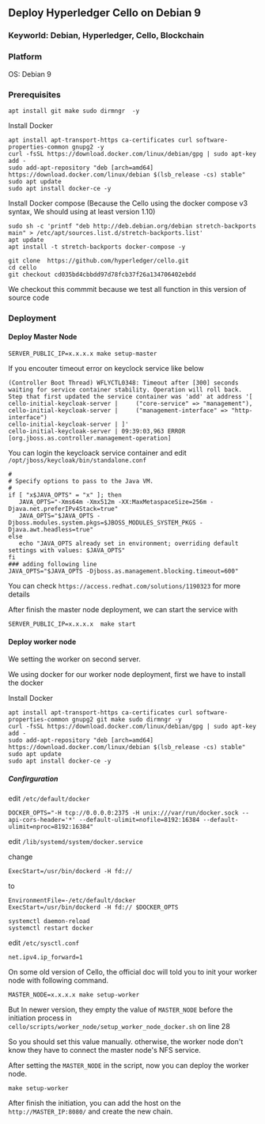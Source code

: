 ## Deploy Hyperledger Cello on Debian 9

### Keyworld: Debian, Hyperledger, Cello, Blockchain

### Platform

OS: Debian 9

### Prerequisites

```
apt install git make sudo dirmngr  -y
```

Install Docker

```
apt install apt-transport-https ca-certificates curl software-properties-common gnupg2 -y
curl -fsSL https://download.docker.com/linux/debian/gpg | sudo apt-key add -
sudo add-apt-repository "deb [arch=amd64] https://download.docker.com/linux/debian $(lsb_release -cs) stable"
sudo apt update
sudo apt install docker-ce -y 
```

Install Docker compose (Because the Cello using the docker compose v3 syntax, We should using at least version 1.10)

```
sudo sh -c 'printf "deb http://deb.debian.org/debian stretch-backports main" > /etc/apt/sources.list.d/stretch-backports.list'
apt update
apt install -t stretch-backports docker-compose -y
```

```
git clone  https://github.com/hyperledger/cello.git
cd cello
git checkout cd035bd4cbbdd97d78fcb37f26a134706402ebdd
```
We checkout this commmit because we test all function in this version of source code

### Deployment

#### Deploy Master Node


```
SERVER_PUBLIC_IP=x.x.x.x make setup-master
```

If you encouter timeout error on keyclock service like below

```
(Controller Boot Thread) WFLYCTL0348: Timeout after [300] seconds waiting for service container stability. Operation will roll back. Step that first updated the service container was 'add' at address '[
cello-initial-keycloak-server |     ("core-service" => "management"),
cello-initial-keycloak-server |     ("management-interface" => "http-interface")
cello-initial-keycloak-server | ]'
cello-initial-keycloak-server | 09:39:03,963 ERROR [org.jboss.as.controller.management-operation]
```

You can login the keycloack service container and  edit `/opt/jboss/keycloak/bin/standalone.conf`


```
#
# Specify options to pass to the Java VM. 
#
if [ "x$JAVA_OPTS" = "x" ]; then
   JAVA_OPTS="-Xms64m -Xmx512m -XX:MaxMetaspaceSize=256m -Djava.net.preferIPv4Stack=true"
   JAVA_OPTS="$JAVA_OPTS -Djboss.modules.system.pkgs=$JBOSS_MODULES_SYSTEM_PKGS -Djava.awt.headless=true"
else
   echo "JAVA_OPTS already set in environment; overriding default settings with values: $JAVA_OPTS"
fi
### adding following line
JAVA_OPTS="$JAVA_OPTS -Djboss.as.management.blocking.timeout=600"
```

You can check `https://access.redhat.com/solutions/1190323` for more details



After finish the master node deployment, we can start  the service with

```
SERVER_PUBLIC_IP=x.x.x.x  make start
```

#### Deploy worker node

We setting the worker on second server.

We using docker for our worker node deployment, first we have to install the docker


Install Docker

```
apt install apt-transport-https ca-certificates curl software-properties-common gnupg2 git make sudo dirmngr -y
curl -fsSL https://download.docker.com/linux/debian/gpg | sudo apt-key add -
sudo add-apt-repository "deb [arch=amd64] https://download.docker.com/linux/debian $(lsb_release -cs) stable"
sudo apt update
sudo apt install docker-ce -y 
```

##### Confirguration 

edit `/etc/default/docker`

```
DOCKER_OPTS="-H tcp://0.0.0.0:2375 -H unix:///var/run/docker.sock --api-cors-header='*' --default-ulimit=nofile=8192:16384 --default-ulimit=nproc=8192:16384"
```

edit `/lib/systemd/system/docker.service`

change 
```
ExecStart=/usr/bin/dockerd -H fd:// 
```

to

```
EnvironmentFile=-/etc/default/docker
ExecStart=/usr/bin/dockerd -H fd:// $DOCKER_OPTS

```

```
systemctl daemon-reload
systemctl restart docker
```

edit `/etc/sysctl.conf`

```
net.ipv4.ip_forward=1
```


On some old version of Cello, the official doc will told you to init your worker node with following command. 

```
MASTER_NODE=x.x.x.x make setup-worker
```

But In newer version, they empty the value of `MASTER_NODE` before the initiation process in
`cello/scripts/worker_node/setup_worker_node_docker.sh` on line 28

So you should set this value manually. otherwise, the worker node don't know they have to connect the master node's NFS service.

After setting the `MASTER_NODE` in the script, now you can deploy the worker node.

```
make setup-worker
```

After finish the initiation, you can add the host on the `http://MASTER_IP:8080/` and create the new chain.

